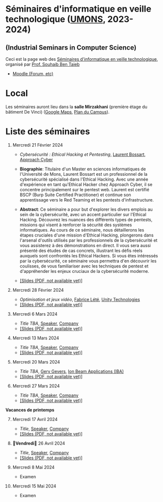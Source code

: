 # Séminaires d'informatique en veille technologique ([UMONS](http://www.umons.ac.be), 2023-2024)	
## (Industrial Seminars in Computer Science)

Ceci est la page web des [Séminaires d'informatique en veille technologique](https://webcontent.umons.ac.be/web/fr/pde/2023-2024/aa/S-INFO-017.htm), organisé par [Prof. Souhaib Ben Taieb](http://www.souhaib-bentaieb.com)

- [Moodle (Forum, etc)](https://moodle.umons.ac.be/mod/forum/view.php?id=271619)   


# Local

Les séminaires auront lieu dans la **salle Mirzakhani** (première étage du bâtiment De Vinci) ([Google Maps](https://goo.gl/maps/y83a97kLffiojN4o7), [Plan du Campus](https://web.umons.ac.be/fr/plan-des-campus/#mons)).

# Liste des séminaires


1. Mercredi 21 Février 2024

	* *Cybersécurité : Ethical Hacking et Pentesting*, [Laurent Bossart](https://www.linkedin.com/in/laurent-bossart-3a582317a/?originalSubdomain=be), [Approach Cyber](https://www.approach-cyber.com/en.html)
	* **Biographie**: Titulaire d'un Master en sciences informatiques de l'Université de Mons, Laurent Bossart est un professionnel de la cybersécurité spécialisé dans l'Ethical Hacking. Avec une année d'expérience en tant qu'Ethical Hacker chez Approach Cyber, il se concentre principalement sur le pentest web. Laurent est certifié BSCP (Burp Suite Certified Practitioner) et continue son apprentissage vers le Red Teaming et les pentests d'infrastructure.
	* **Abstract**: Ce séminaire a pour but d'explorer les divers emplois au sein de la cybersécurité, avec un accent particulier sur l'Ethical Hacking. Découvrez les nuances des différents types de pentests, missions qui visent à renforcer la sécurité des systèmes informatiques. Au cours de ce séminaire, nous détaillerons les étapes cruciales d'une mission d'Ethical Hacking, plongerons dans l'arsenal d'outils utilisés par les professionnels de la cybersécurité et vous assisterez à des démonstrations en direct. Il vous sera aussi présenté des études de cas concrets, illustrant les défis réels auxquels sont confrontés les Ethical Hackers. Si vous êtes intéressés par la cybersécurité, ce séminaire vous permettra d'en découvrir les coulisses, de vous familiariser avec les techniques de pentest et d'appréhender les enjeux cruciaux de la cybersécurité moderne.

	* [[Slides (PDF, not available yet)]](.)


2. Mercredi 28 Février 2024

	* *Optimisation et jeux vidéo*, [Fabrice Lété](https://www.linkedin.com/in/letef/?originalSubdomain=be), [Unity Technologies](https://unity.com/) 
	* [[Slides (PDF, not available yet)]](.)
	

3. Mercredi 6 Mars 2024

	* *Title TBA*, [Speaker](.), [Company](.) 
	* [[Slides (PDF, not available yet)]](.)



4. Mercredi 13 Mars 2024

	* *Title TBA*, [Speaker](.), [Company](.) 
	* [[Slides (PDF, not available yet)]](.)


5. Mercredi 20 Mars 2024
	
 	* *Title TBA*, [Gery Gevers](https://www.linkedin.com/in/gerygevers/?originalSubdomain=be), [Ion Beam Applications (IBA)](http://www.iba-worldwide.com/)
 	* [[Slides (PDF, not available yet)]](.)
  
6. Mercredi 27 Mars 2024
	
 	* *Title TBA*, [Speaker](.), [Company](.)
 	* [[Slides (PDF, not available yet)]](.)


**Vacances de printemps**

7. Mercredi 17 Avril 2024
	
 	* *Title*, [Speaker](.), [Company](.)
 	* [[Slides (PDF, not available yet)]](.)

8. 🔴**Vendredi**🔴 26 Avril 2024

	 * *Title*, [Speaker](.), [Company](.)
 	* [[Slides (PDF, not available yet)]](.)
   
9. Mercredi 8 Mai 2024

  	* Examen

10. Mercredi 15 Mai 2024

  	* Examen

